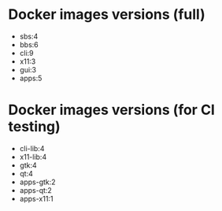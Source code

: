# Docker images versions (full)

* sbs:4
* bbs:6
* cli:9
* x11:3
* gui:3
* apps:5

# Docker images versions (for CI testing)

* cli-lib:4
* x11-lib:4
* gtk:4
* qt:4
* apps-gtk:2
* apps-qt:2
* apps-x11:1
